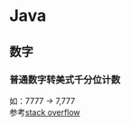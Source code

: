 # Java
## 数字
### 普通数字转美式千分位计数
如：7777 -> 7,777  
参考[stack overflow](https://stackoverflow.com/questions/7070209/converting-integer-to-string-with-comma-for-thousands)

